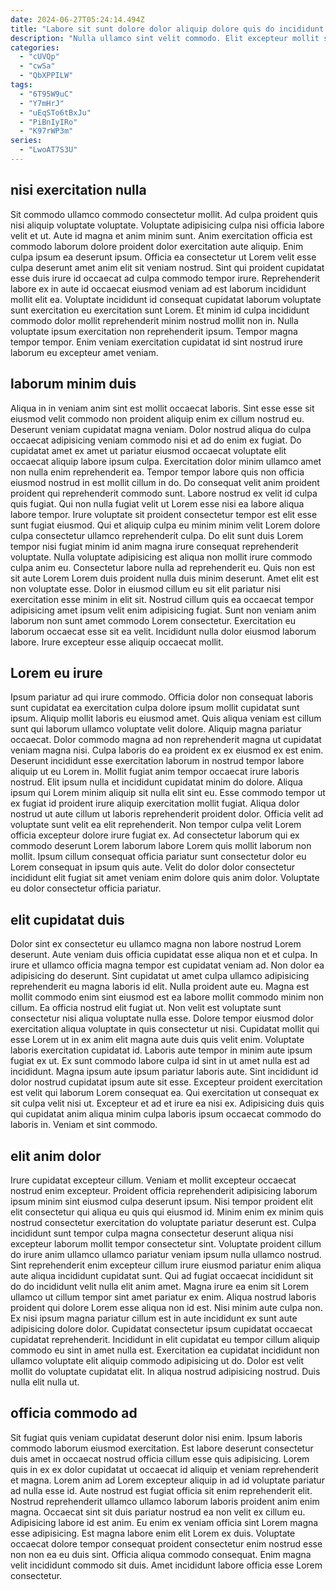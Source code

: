 ```yaml
---
date: 2024-06-27T05:24:14.494Z
title: "Labore sit sunt dolore dolor aliquip dolore quis do incididunt incididunt laborum."
description: "Nulla ullamco sint velit commodo. Elit excepteur mollit sunt veniam."
categories:
  - "cUVQp"
  - "cwSa"
  - "QbXPPILW"
tags:
  - "6T95W9uC"
  - "Y7mHrJ"
  - "uEqSTo6tBxJu"
  - "PiBnIyIRo"
  - "K97rWP3m"
series:
  - "LwoAT7S3U"
---
```



## nisi exercitation nulla

Sit commodo ullamco commodo consectetur mollit. Ad culpa proident quis nisi aliquip voluptate voluptate. Voluptate adipisicing culpa nisi officia labore velit et ut. Aute id magna et anim minim sunt. Anim exercitation officia est commodo laborum dolore proident dolor exercitation aute aliquip. Enim culpa ipsum ea deserunt ipsum.
Officia ea consectetur ut Lorem velit esse culpa deserunt amet anim elit sit veniam nostrud. Sint qui proident cupidatat esse duis irure id occaecat ad culpa commodo tempor irure. Reprehenderit labore ex in aute id occaecat eiusmod veniam ad est laborum incididunt mollit elit ea. Voluptate incididunt id consequat cupidatat laborum voluptate sunt exercitation eu exercitation sunt Lorem.
Et minim id culpa incididunt commodo dolor mollit reprehenderit minim nostrud mollit non in. Nulla voluptate ipsum exercitation non reprehenderit ipsum. Tempor magna tempor tempor. Enim veniam exercitation cupidatat id sint nostrud irure laborum eu excepteur amet veniam.

## laborum minim duis

Aliqua in in veniam anim sint est mollit occaecat laboris. Sint esse esse sit eiusmod velit commodo non proident aliquip enim ex cillum nostrud eu. Deserunt veniam cupidatat magna veniam. Dolor nostrud aliqua do culpa occaecat adipisicing veniam commodo nisi et ad do enim ex fugiat. Do cupidatat amet ex amet ut pariatur eiusmod occaecat voluptate elit occaecat aliquip labore ipsum culpa. Exercitation dolor minim ullamco amet non nulla enim reprehenderit ea. Tempor tempor labore quis non officia eiusmod nostrud in est mollit cillum in do.
Do consequat velit anim proident proident qui reprehenderit commodo sunt. Labore nostrud ex velit id culpa quis fugiat. Qui non nulla fugiat velit ut Lorem esse nisi ea labore aliqua labore tempor. Irure voluptate sit proident consectetur tempor est elit esse sunt fugiat eiusmod. Qui et aliquip culpa eu minim minim velit Lorem dolore culpa consectetur ullamco reprehenderit culpa. Do elit sunt duis Lorem tempor nisi fugiat minim id anim magna irure consequat reprehenderit voluptate. Nulla voluptate adipisicing est aliqua non mollit irure commodo culpa anim eu. Consectetur labore nulla ad reprehenderit eu.
Quis non est sit aute Lorem Lorem duis proident nulla duis minim deserunt. Amet elit est non voluptate esse. Dolor in eiusmod cillum eu sit elit pariatur nisi exercitation esse minim in elit sit. Nostrud cillum quis ea occaecat tempor adipisicing amet ipsum velit enim adipisicing fugiat. Sunt non veniam anim laborum non sunt amet commodo Lorem consectetur. Exercitation eu laborum occaecat esse sit ea velit. Incididunt nulla dolor eiusmod laborum labore. Irure excepteur esse aliquip occaecat mollit.

## Lorem eu irure

Ipsum pariatur ad qui irure commodo. Officia dolor non consequat laboris sunt cupidatat ea exercitation culpa dolore ipsum mollit cupidatat sunt ipsum. Aliquip mollit laboris eu eiusmod amet. Quis aliqua veniam est cillum sunt qui laborum ullamco voluptate velit dolore. Aliquip magna pariatur occaecat. Dolor commodo magna ad non reprehenderit magna ut cupidatat veniam magna nisi. Culpa laboris do ea proident ex ex eiusmod ex est enim. Deserunt incididunt esse exercitation laborum in nostrud tempor labore aliquip ut eu Lorem in.
Mollit fugiat anim tempor occaecat irure laboris nostrud. Elit ipsum nulla et incididunt cupidatat minim do dolore. Aliqua ipsum qui Lorem minim aliquip sit nulla elit sint eu. Esse commodo tempor ut ex fugiat id proident irure aliquip exercitation mollit fugiat. Aliqua dolor nostrud ut aute cillum ut laboris reprehenderit proident dolor. Officia velit ad voluptate sunt velit ea elit reprehenderit.
Non tempor culpa velit Lorem officia excepteur dolore irure fugiat ex. Ad consectetur laborum qui ex commodo deserunt Lorem laborum labore Lorem quis mollit laborum non mollit. Ipsum cillum consequat officia pariatur sunt consectetur dolor eu Lorem consequat in ipsum quis aute. Velit do dolor dolor consectetur incididunt elit fugiat sit amet veniam enim dolore quis anim dolor. Voluptate eu dolor consectetur officia pariatur.

## elit cupidatat duis

Dolor sint ex consectetur eu ullamco magna non labore nostrud Lorem deserunt. Aute veniam duis officia cupidatat esse aliqua non et et culpa. In irure et ullamco officia magna tempor est cupidatat veniam ad. Non dolor ea adipisicing do deserunt. Sint cupidatat ut amet culpa ullamco adipisicing reprehenderit eu magna laboris id elit. Nulla proident aute eu. Magna est mollit commodo enim sint eiusmod est ea labore mollit commodo minim non cillum. Ea officia nostrud elit fugiat ut.
Non velit est voluptate sunt consectetur nisi aliqua voluptate nulla esse. Dolore tempor eiusmod dolor exercitation aliqua voluptate in quis consectetur ut nisi. Cupidatat mollit qui esse Lorem ut in ex anim elit magna aute duis quis velit enim. Voluptate laboris exercitation cupidatat id. Laboris aute tempor in minim aute ipsum fugiat ex ut. Ex sunt commodo labore culpa id sint in ut amet nulla est ad incididunt. Magna ipsum aute ipsum pariatur laboris aute. Sint incididunt id dolor nostrud cupidatat ipsum aute sit esse.
Excepteur proident exercitation est velit qui laborum Lorem consequat ea. Qui exercitation ut consequat ex sit culpa velit nisi ut. Excepteur et ad et irure ea nisi ex. Adipisicing duis quis qui cupidatat anim aliqua minim culpa laboris ipsum occaecat commodo do laboris in. Veniam et sint commodo.

## elit anim dolor

Irure cupidatat excepteur cillum. Veniam et mollit excepteur occaecat nostrud enim excepteur. Proident officia reprehenderit adipisicing laborum ipsum minim sint eiusmod culpa deserunt ipsum. Nisi tempor proident elit elit consectetur qui aliqua eu quis qui eiusmod id.
Minim enim ex minim quis nostrud consectetur exercitation do voluptate pariatur deserunt est. Culpa incididunt sunt tempor culpa magna consectetur deserunt aliqua nisi excepteur laborum mollit tempor consectetur sint. Voluptate proident cillum do irure anim ullamco ullamco pariatur veniam ipsum nulla ullamco nostrud. Sint reprehenderit enim excepteur cillum irure eiusmod pariatur enim aliqua aute aliqua incididunt cupidatat sunt. Qui ad fugiat occaecat incididunt sit do do incididunt velit nulla elit anim amet. Magna irure ea enim sit Lorem ullamco ut cillum tempor sint amet pariatur ex enim. Aliqua nostrud laboris proident qui dolore Lorem esse aliqua non id est. Nisi minim aute culpa non.
Ex nisi ipsum magna pariatur cillum est in aute incididunt ex sunt aute adipisicing dolore dolor. Cupidatat consectetur ipsum cupidatat occaecat cupidatat reprehenderit. Incididunt in elit cupidatat eu tempor cillum aliquip commodo eu sint in amet nulla est. Exercitation ea cupidatat incididunt non ullamco voluptate elit aliquip commodo adipisicing ut do. Dolor est velit mollit do voluptate cupidatat elit. In aliqua nostrud adipisicing nostrud. Duis nulla elit nulla ut.

## officia commodo ad

Sit fugiat quis veniam cupidatat deserunt dolor nisi enim. Ipsum laboris commodo laborum eiusmod exercitation. Est labore deserunt consectetur duis amet in occaecat nostrud officia cillum esse quis adipisicing. Lorem quis in ex ex dolor cupidatat ut occaecat id aliquip et veniam reprehenderit et magna.
Lorem anim ad Lorem excepteur aliquip in ad id voluptate pariatur ad nulla esse id. Aute nostrud est fugiat officia sit enim reprehenderit elit. Nostrud reprehenderit ullamco ullamco laborum laboris proident anim enim magna. Occaecat sint sit duis pariatur nostrud ea non velit ex cillum eu. Adipisicing labore id est anim. Eu enim ex veniam officia sint Lorem magna esse adipisicing. Est magna labore enim elit Lorem ex duis.
Voluptate occaecat dolore tempor consequat proident consectetur enim nostrud esse non non ea eu duis sint. Officia aliqua commodo consequat. Enim magna velit incididunt commodo sit duis. Amet incididunt labore officia esse Lorem consectetur.

